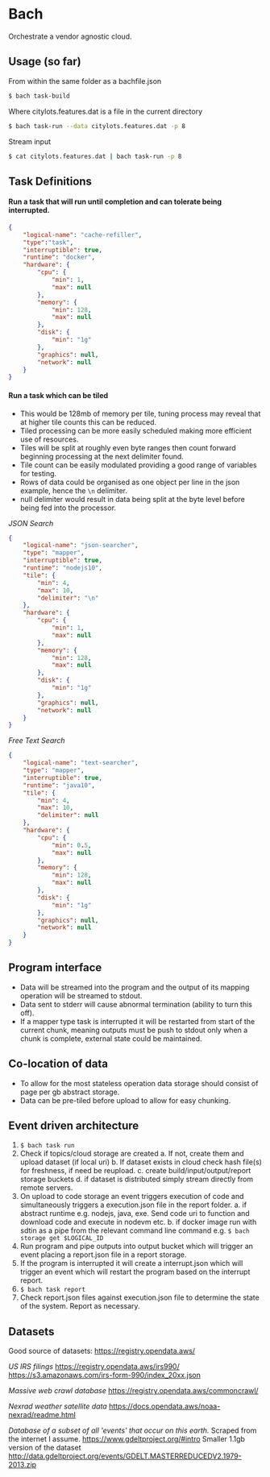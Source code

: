 # Bach
Orchestrate a vendor agnostic cloud.

## Usage (so far)

From within the same folder as a bachfile.json
```bash
$ bach task-build
```
Where citylots.features.dat is a file in the current directory
```bash
$ bach task-run --data citylots.features.dat -p 8
```
Stream input
```bash
$ cat citylots.features.dat | bach task-run -p 8
```


## Task Definitions

#### Run a task that will run until completion and can tolerate being interrupted.
```json
{
    "logical-name": "cache-refiller",
    "type":"task",
    "interruptible": true,
    "runtime": "docker",
    "hardware": {
        "cpu": {
            "min": 1,
            "max": null
        },
        "memory": {
            "min": 128,
            "max": null
        },
        "disk": {
            "min": "1g"
        },
        "graphics": null,
        "network": null
    }
}
```

#### Run a task which can be tiled
- This would be 128mb of memory per tile, tuning process may reveal that at higher tile counts this can be reduced.
- Tiled processing can be more easily scheduled making more efficient use of resources.
- Tiles will be split at roughly even byte ranges then count forward beginning processing at the next delimiter found.
- Tile count can be easily modulated providing a good range of variables for testing.
- Rows of data could be organised as one object per line in the json example, hence the `\n` delimiter.
- null delimiter would result in data being split at the byte level before being fed into the processor.

*JSON Search*
```json
{
    "logical-name": "json-searcher",
    "type": "mapper",
    "interruptible": true,
    "runtime": "nodejs10",
    "tile": {
        "min": 4,
        "max": 10,
        "delimiter": "\n"
    },
    "hardware": {
        "cpu": {
            "min": 1,
            "max": null
        },
        "memory": {
            "min": 128,
            "max": null
        },
        "disk": {
            "min": "1g"
        },
        "graphics": null,
        "network": null
    }
}
```

*Free Text Search*
```json
{
    "logical-name": "text-searcher",
    "type": "mapper",
    "interruptible": true,
    "runtime": "java10",
    "tile": {
        "min": 4,
        "max": 10,
        "delimiter": null
    },
    "hardware": {
        "cpu": {
            "min": 0.5,
            "max": null
        },
        "memory": {
            "min": 128,
            "max": null
        },
        "disk": {
            "min": "1g"
        },
        "graphics": null,
        "network": null
    }
}
```

## Program interface

- Data will be streamed into the program and the output of its mapping operation will be streamed to stdout.
- Data sent to stderr will cause abnormal termination (ability to turn this off).
- If a mapper type task is interrupted it will be restarted from start of the current chunk, meaning outputs must be push to stdout only when a chunk is complete, external state could be maintained.

## Co-location of data

- To allow for the most stateless operation data storage should consist of page per gb abstract storage.
- Data can be pre-tiled before upload to allow for easy chunking.

## Event driven architecture
1. `$ bach task run`
2. Check if topics/cloud storage are created
    a. If not, create them and upload dataset (if local uri)
    b. If dataset exists in cloud check hash file(s) for freshness, if need be reupload.
    c. create build/input/output/report storage buckets
    d. if dataset is distributed simply stream directly from remote servers.
4. On upload to code storage an event triggers execution of code and simultaneously triggers a execution.json file in the report folder.
    a. if abstract runtime e.g. nodejs, java, exe. Send code uri to            function and download code and execute in nodevm etc.
    b. if docker image run with sdtin as a pipe from the relevant          command line command e.g. `$ bach storage get $LOGICAL_ID`
5. Run program and pipe outputs into output bucket which will trigger an event placing a report.json file in a report storage.
6. If the program is interrupted it will create a interrupt.json which will trigger an event which will restart the program based on the interrupt report.
7. `$ bach task report`
8. Check report.json files against execution.json file to determine the state of the system. Report as necessary.

## Datasets

Good source of datasets:
https://registry.opendata.aws/

_US IRS filings_
https://registry.opendata.aws/irs990/
https://s3.amazonaws.com/irs-form-990/index_20xx.json

_Massive web crawl database_
https://registry.opendata.aws/commoncrawl/

_Nexrad weather satellite data_
https://docs.opendata.aws/noaa-nexrad/readme.html

_Database of a subset of all 'events' that occur on this earth._ Scraped from the internet I assume.
https://www.gdeltproject.org/#intro
Smaller 1.1gb version of the dataset http://data.gdeltproject.org/events/GDELT.MASTERREDUCEDV2.1979-2013.zip
